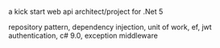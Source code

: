 a kick start web api architect/project for .Net 5 

repository pattern, dependency injection, unit of work, ef, jwt authentication, c# 9.0, exception middleware 
